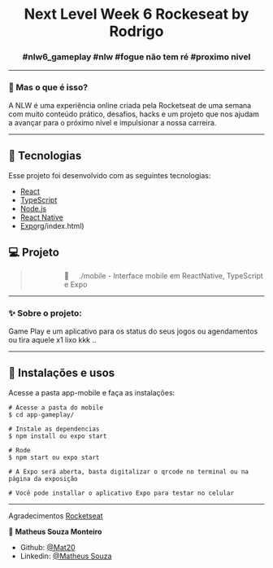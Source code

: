 <h1 align="center">
     Next Level Week 6 Rockeseat by Rodrigo
</h1>
<h3 align="center">
    #nlw6_gameplay
    #nlw
    #fogue não tem ré
    #proximo nivel
</h3>
 
_________

### 🤔 Mas o que é isso? 
A NLW é uma experiência online criada pela Rocketseat de uma semana com muito conteúdo prático, desafios, hacks e um projeto que nos ajudam a avançar para o próximo nível e impulsionar a nossa carreira.

_________

## 🚀 Tecnologias

Esse projeto foi desenvolvido com as seguintes tecnologias:
- [React](https://reactjs.org)
- [TypeScript](https://www.typescriptlang.org/)
- [Node.js](https://nodejs.org/en/)
- [React Native](https://facebook.github.io/react-native/)
- [Expo](https://expo.io/)rg/index.html)


## 💻 Projeto

   ><p style="margin-left:5em">📱 &nbsp;&nbsp;&nbsp;&nbsp;./mobile - Interface mobile em ReactNative, TypeScript e Expo </p>

_________

### ✨ Sobre o projeto:

Game Play e um aplicativo para os status do seus jogos ou agendamentos ou tira aquele x1 lixo kkk ..
_________

## 🙅 Instalações e usos

Acesse a pasta app-mobile e faça as instalações:

```
# Acesse a pasta do mobile
$ cd app-gameplay/

# Instale as dependencias
$ npm install ou expo start

# Rode 
$ npm start ou expo start

# A Expo será aberta, basta digitalizar o qrcode no terminal ou na página da exposição

# Você pode installar o aplicativo Expo para testar no celular
```
_________

Agradecimentos [Rocketseat](https://rocketseat.com.br/)

👤 **Matheus Souza Monteiro**
* Github: [@Mat20](https://github.com/Mat20)
* Linkedin: [@Matheus Souza](https://www.linkedin.com/in/matheus-souza-0108012142/)
